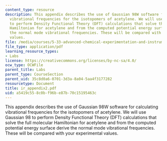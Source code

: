 ```yaml
---
content_type: resource
description: This appendix describes the use of Gaussian 98W software for calculating
  vibrational frequencies for the isotopomers of acetylene. We will use Gaussian 98
  to perform Density Functional Theory (DFT) calculations that solve the full molecular
  Hamiltonian for acetylene and from the computed potential energy surface derive
  the normal mode vibrational frequencies. These will be compared with your experimental
  values.
file: /media/courses/5-33-advanced-chemical-experimentation-and-instrumentation-fall-2007/a5419c558c0bf96be87b70c15195463c_ir_appendix2.pdf
file_type: application/pdf
learning_resource_types:
- Labs
license: https://creativecommons.org/licenses/by-nc-sa/4.0/
ocw_type: OCWFile
parent_title: Labs
parent_type: CourseSection
parent_uid: 35c8d0a6-0701-3d3a-8a04-5aa4f3177282
resourcetype: Document
title: ir_appendix2.pdf
uid: a5419c55-8c0b-f96b-e87b-70c15195463c
---
```

This appendix describes the use of Gaussian 98W software for calculating vibrational frequencies for the isotopomers of acetylene. We will use Gaussian 98 to perform Density Functional Theory (DFT) calculations that solve the full molecular Hamiltonian for acetylene and from the computed potential energy surface derive the normal mode vibrational frequencies. These will be compared with your experimental values.